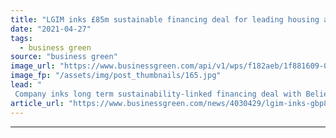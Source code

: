```yaml
---
title: "LGIM inks £85m sustainable financing deal for leading housing association"
date: "2021-04-27"
tags: 
  - business green
source: "business green"
image_url: "https://www.businessgreen.com/api/v1/wps/f182aeb/1f881609-0fe9-4489-a21e-a0c28d65c23e/1/180419A-006-185x114.jpg"
image_fp: "/assets/img/post_thumbnails/165.jpg"
lead: "
 Company inks long term sustainability-linked financing deal with Believe Housing to support developer's decarbonisation plans ..."
article_url: "https://www.businessgreen.com/news/4030429/lgim-inks-gbp85m-sustainable-financing-deal-leading-housing-association"
---
```


---
